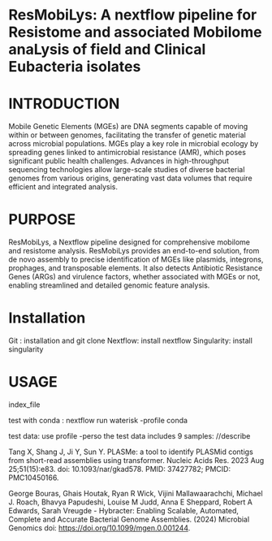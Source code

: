 # **ResMobiLys: A nextflow pipeline for Resistome and associated Mobilome anaLysis of field and Clinical Eubacteria isolates**

# INTRODUCTION
Mobile Genetic Elements (MGEs) are DNA segments capable of moving within or between genomes, facilitating the transfer of genetic material across
microbial populations. MGEs play a key role in microbial ecology by spreading genes linked to antimicrobial resistance (AMR), which poses significant
public health challenges. Advances in high-throughput sequencing technologies allow large-scale studies of diverse bacterial genomes from various origins, generating vast
data volumes that require efficient and integrated analysis.

# PURPOSE
ResMobiLys, a Nextflow pipeline designed for comprehensive mobilome and resistome analysis. ResMobiLys provides an end-to-end
solution, from de novo assembly to precise identification of MGEs like plasmids, integrons, prophages, and transposable elements. It also detects Antibiotic Resistance
Genes (ARGs) and virulence factors, whether associated with MGEs or not, enabling streamlined and detailed genomic feature analysis.

# Installation
Git : installation and git clone
Nextflow: install nextflow
Singularity: install singularity

# USAGE
index_file


test with conda : nextflow run waterisk -profile conda

test data: use profile -perso
the test data includes 9 samples: //describe

Tang X, Shang J, Ji Y, Sun Y. PLASMe: a tool to identify PLASMid contigs from short-read assemblies using transformer. Nucleic Acids Res. 2023 Aug 25;51(15):e83. doi: 10.1093/nar/gkad578. PMID: 37427782; PMCID: PMC10450166.

George Bouras, Ghais Houtak, Ryan R Wick, Vijini Mallawaarachchi, Michael J. Roach, Bhavya Papudeshi, Louise M Judd, Anna E Sheppard, Robert A Edwards, Sarah Vreugde - Hybracter: Enabling Scalable, Automated, Complete and Accurate Bacterial Genome Assemblies. (2024) Microbial Genomics doi: https://doi.org/10.1099/mgen.0.001244.
